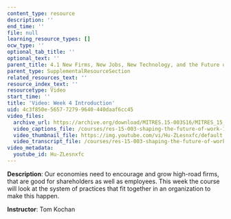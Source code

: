 ```yaml
---
content_type: resource
description: ''
end_time: ''
file: null
learning_resource_types: []
ocw_type: ''
optional_tab_title: ''
optional_text: ''
parent_title: 4.1 New Firms, New Jobs, New Technology, and the Future of Work
parent_type: SupplementalResourceSection
related_resources_text: ''
resource_index_text: ''
resourcetype: Video
start_time: ''
title: 'Video: Week 4 Introduction'
uid: 4c3f850e-5657-7279-9640-440daaf6cc45
video_files:
  archive_url: https://archive.org/download/MITRES.15-003S16/MITRES_15_003S16_4-1-1_360p.mp4
  video_captions_file: /courses/res-15-003-shaping-the-future-of-work-15-662x-spring-2016/522afbdf45a154ca83d846b32c5ff4ec_Hu-ZLesnxfc.vtt
  video_thumbnail_file: https://img.youtube.com/vi/Hu-ZLesnxfc/default.jpg
  video_transcript_file: /courses/res-15-003-shaping-the-future-of-work-15-662x-spring-2016/03e9af72d91c69dfcd4857284e6017d0_Hu-ZLesnxfc.pdf
video_metadata:
  youtube_id: Hu-ZLesnxfc
---
```


**Description**: Our economies need to encourage and grow high-road firms, that are good for shareholders as well as employees. This week the course will look at the system of practices that fit together in an organization to make this happen.

**Instructor**: Tom Kochan



